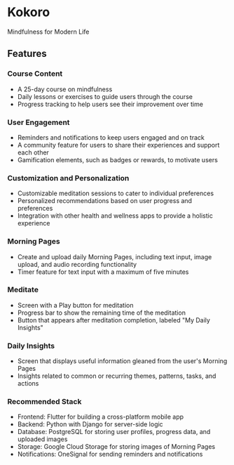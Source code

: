 # Kokoro
Mindfulness for Modern Life

## Features

### Course Content
- A 25-day course on mindfulness
- Daily lessons or exercises to guide users through the course
- Progress tracking to help users see their improvement over time

### User Engagement
- Reminders and notifications to keep users engaged and on track
- A community feature for users to share their experiences and support each other
- Gamification elements, such as badges or rewards, to motivate users

### Customization and Personalization
- Customizable meditation sessions to cater to individual preferences
- Personalized recommendations based on user progress and preferences
- Integration with other health and wellness apps to provide a holistic experience

### Morning Pages
- Create and upload daily Morning Pages, including text input, image upload, and audio recording functionality
- Timer feature for text input with a maximum of five minutes

### Meditate
- Screen with a Play button for meditation
- Progress bar to show the remaining time of the meditation
- Button that appears after meditation completion, labeled "My Daily Insights"

### Daily Insights
- Screen that displays useful information gleaned from the user's Morning Pages
- Insights related to common or recurring themes, patterns, tasks, and actions

### Recommended Stack
- Frontend: Flutter for building a cross-platform mobile app
- Backend: Python with Django for server-side logic
- Database: PostgreSQL for storing user profiles, progress data, and uploaded images
- Storage: Google Cloud Storage for storing images of Morning Pages
- Notifications: OneSignal for sending reminders and notifications
